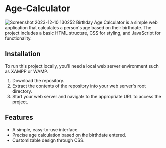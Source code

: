# Age-Calculator
![Screenshot 2023-12-10 130252](https://github.com/Saitabau-Dennis/Age-Calculator/assets/113549219/af93d6f2-056a-403f-80c1-b085e8f8ef17)
Birthday Age Calculator is a simple web application that calculates a person's age based on their birthdate. The project includes a basic HTML structure, CSS for styling, and JavaScript for functionality.
## Installation
To run this project locally, you'll need a local web server environment such as XAMPP or WAMP.
1. Download the repository.
2. Extract the contents of the repository into your web server's root directory.
3. Start your web server and navigate to the appropriate URL to access the project.
## Features

- A simple, easy-to-use interface.
- Precise age calculation based on the birthdate entered.
- Customizable design through CSS.

